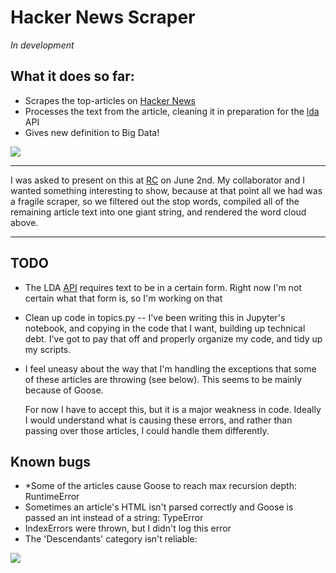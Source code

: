 # Hacker News Scraper

*In development*

## What it does so far:

- Scrapes the top-articles on [Hacker News](https://news.ycombinator.com/)
- Processes the text from the article, cleaning it in preparation for the [lda](https://pythonhosted.org/lda/index.html) API
- Gives new definition to Big Data!

<img src=http://i.imgur.com/TxS4faf.png>

----

I was asked to present on this at [RC](https://www.recurse.com/) on June 2nd. My collaborator and I wanted something interesting to show, because at that point all we had was a fragile scraper, so we filtered out the stop words, compiled all of the remaining article text into one giant string, and rendered the word cloud above.

----

## TODO

- The LDA [API](https://pythonhosted.org/lda/api.html) requires text to be in a certain form. Right now I'm not certain what that form is, so I'm working on that
- Clean up code in topics.py -- I've been writing this in Jupyter's notebook, and copying in the code that I want, building up technical debt. I've got to pay that off and properly organize my code, and tidy up my scripts.
- I feel uneasy about the way that I'm handling the exceptions that some of these articles are throwing (see below). This seems to be mainly because of Goose.

  For now I have to accept this, but it is a major weakness in code. Ideally I would understand what is causing these errors, and rather than passing over those articles, I could handle them differently.


## Known bugs

- *Some of the articles cause Goose to reach max recursion depth: RuntimeError
- Sometimes an article's HTML isn't parsed correctly and Goose is passed an int instead of a string: TypeError
- IndexErrors were thrown, but I didn't log this error
- The 'Descendants' category isn't reliable:

<img src=http://i.imgur.com/fdiMhXn.png>
